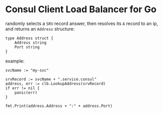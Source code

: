 # Consul Client Load Balancer for Go

randomly selects a `SRV` record answer, then resolves its `A` record to an ip, and returns an `Address` structure:

	type Address struct {
		Address string
		Port string
	}


example:
	
	svcName := "my-svc"

	srvRecord := svcName + ".service.consul"
	address, err := clb.LookupAddress(srvRecord)
	if err != nil {
		panic(err)
	}

	fmt.Print(address.Address + ":" + address.Port)

